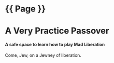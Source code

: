 ﻿# {{ Page }}
# A Very Practice Passover
#### A safe space to learn how to play Mad Liberation
Come, Jew, on a Jewney of liberation.
